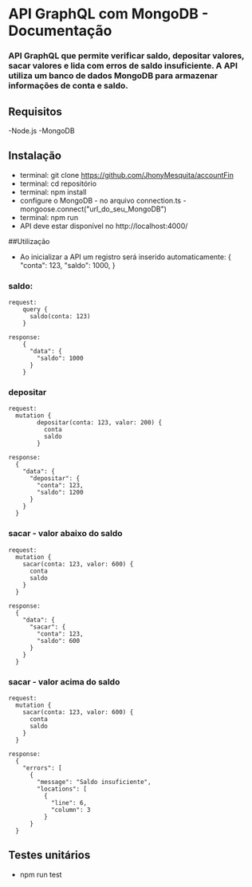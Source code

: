 # API GraphQL com MongoDB - Documentação
### API GraphQL que permite verificar saldo, depositar valores, sacar valores e lida com erros de saldo insuficiente. A API utiliza um banco de dados MongoDB para armazenar informações de conta e saldo.

## Requisitos
-Node.js
-MongoDB

## Instalação
+ terminal: git clone https://github.com/JhonyMesquita/accountFin
+ terminal: cd repositório
+ terminal: npm install
+ configure o MongoDB - no arquivo connection.ts - mongoose.connect("url_do_seu_MongoDB")
+ terminal: npm run
+ API deve estar disponível no http://localhost:4000/

##Utilização
- Ao inicializar a API um registro será inserido automaticamente:
  {
    "conta": 123,
    "saldo": 1000,
  }
  
### saldo:
```
request:
    query {
      saldo(conta: 123)
    }
```
```
response:
    {
      "data": {
        "saldo": 1000
      }
    }
```
### depositar
```
request:
  mutation {
        depositar(conta: 123, valor: 200) {
          conta
          saldo
        }
```
```
response:
  {
    "data": {
      "depositar": {
        "conta": 123,
        "saldo": 1200
      }
    }
  }
```
### sacar - valor abaixo do saldo
```
request:
  mutation {
    sacar(conta: 123, valor: 600) {
      conta
      saldo
    }
  }
```
```
response:
  {
    "data": {
      "sacar": {
        "conta": 123,
        "saldo": 600
      }
    }
  }
```
### sacar - valor acima do saldo
```
request:
  mutation {
    sacar(conta: 123, valor: 600) {
      conta
      saldo
    }
  }
```
```
response:
  {
    "errors": [
      {
        "message": "Saldo insuficiente",
        "locations": [
          {
            "line": 6,
            "column": 3
          }
      }
  }
```

## Testes unitários
+ npm run test
